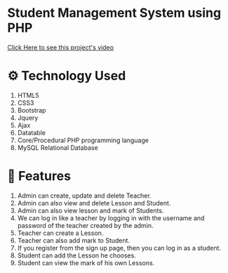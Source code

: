 # Student Management System using PHP

[Click Here to see this project's video](https://youtu.be/sGLQv_yMbNs)

# ⚙️ Technology Used
1. HTML5
2. CSS3
3. Bootstrap
4. Jquery
5. Ajax
6. Datatable
7. Core/Procedural PHP programming language
8. MySQL Relational Database

# 🧰 Features
1. Admin can create, update and delete Teacher.
2. Admin can also view and delete Lesson and Student.
3. Admin can also view lesson and mark of Students.
4. We can log in like a teacher by logging in with the username and password of the teacher created by the admin.
5. Teacher can create a Lesson.
6. Teacher can also add mark to Student.
7. If you register from the sign up page, then you can log in as a student.
8. Student can add the Lesson he chooses.
9. Student can view the mark of his own Lessons.
